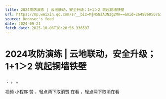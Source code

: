 ```yaml
---
title: 2024攻防演练 | 云地联动，安全升级；1+1＞2 筑起铜墙铁壁
url: https://mp.weixin.qq.com/s?__biz=MjM5NzA3Nzg2MA==&mid=2649869507&idx=1&sn=af13b24873bf12401a12f167c1b7f34a
source: Doonsec's feed
date: 2024-09-21
fetch_date: 2025-10-06T18:20:56.336597
---
```


# 2024攻防演练 | 云地联动，安全升级；1+1＞2 筑起铜墙铁壁

：
，
。

视频
小程序
赞
，轻点两下取消赞
在看
，轻点两下取消在看